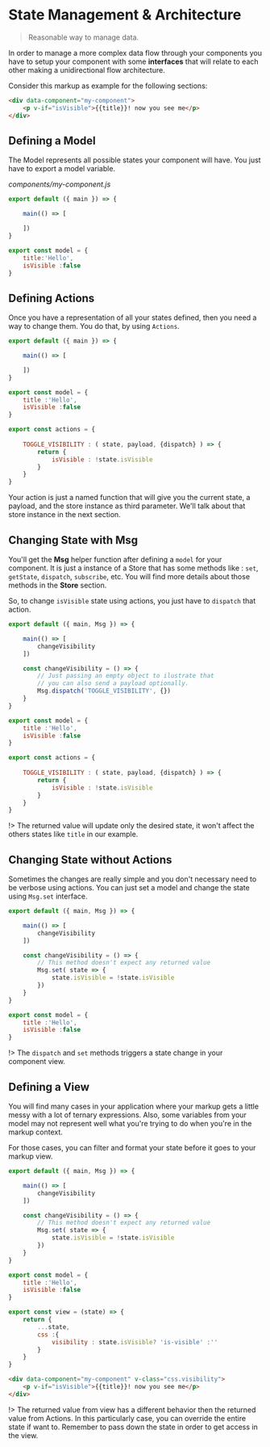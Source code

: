# State Management & Architecture

> Reasonable way to manage data.

In order to manage a more complex data flow through your components you have to setup your component with some **interfaces** that will relate to each other making a unidirectional flow architecture.

Consider this markup as example for the following sections:

```html
<div data-component="my-component">
    <p v-if="isVisible">{{title}}! now you see me</p>
</div>
```

## Defining a Model

The Model represents all possible states your component will have. You just have to export a model variable.

*components/my-component.js*

```js
export default ({ main }) => {

    main(() => [

    ])
}

export const model = {
    title:'Hello',
    isVisible :false
}
```

## Defining Actions

Once you have a representation of all your states defined, then you need a way to change them. You do that, by using `Actions`.

```js
export default ({ main }) => {

    main(() => [

    ])
}

export const model = {
    title :'Hello',
    isVisible :false
}

export const actions = {
    
    TOGGLE_VISIBILITY : ( state, payload, {dispatch} ) => {
        return {
            isVisible : !state.isVisible
        }
    }
}
```

Your action is just a named function that will give you the current state, a payload, and the store instance as third parameter. We'll talk about that store instance in the next section.

## Changing State with Msg

You'll get the **Msg** helper function after defining a `model` for your component. 
It is just a instance of a Store that has some methods like : `set`, `getState`, `dispatch`, `subscribe`, etc. You will find more details about those methods in the **Store** section.

So, to change `isVisible` state using actions, you just have to `dispatch` that action.

```js
export default ({ main, Msg }) => {

    main(() => [
        changeVisibility
    ])

    const changeVisibility = () => {
        // Just passing an empty object to ilustrate that 
        // you can also send a payload optionally.
        Msg.dispatch('TOGGLE_VISIBILITY', {}) 
    }
}

export const model = {
    title :'Hello',
    isVisible :false
}

export const actions = {
    
    TOGGLE_VISIBILITY : ( state, payload, {dispatch} ) => {
        return {
            isVisible : !state.isVisible
        }
    }
}
```

!> The returned value will update only the desired state, it won't affect the others states like `title` in our example.

## Changing State without Actions

Sometimes the changes are really simple and you don't necessary need to be verbose using actions. You can just set a model and change the state using `Msg.set` interface.


```js
export default ({ main, Msg }) => {

    main(() => [
        changeVisibility
    ])

    const changeVisibility = () => {
        // This method doesn't expect any returned value
        Msg.set( state => {
            state.isVisible = !state.isVisible
        })
    }
}

export const model = {
    title :'Hello',
    isVisible :false
}
```

!> The `dispatch` and `set` methods triggers a state change in your component view.

## Defining a View

You will find many cases in your application where your markup gets a little messy with a lot of ternary expressions. Also, some variables from your model may not represent well what you're trying to do when you're in the markup context.

For those cases, you can filter and format your state before it goes to your markup view.

```js
export default ({ main, Msg }) => {

    main(() => [
        changeVisibility
    ])

    const changeVisibility = () => {
        // This method doesn't expect any returned value
        Msg.set( state => {
            state.isVisible = !state.isVisible
        })
    }
}

export const model = {
    title :'Hello',
    isVisible :false
}

export const view = (state) => {
    return {
        ...state,
        css :{
            visibility : state.isVisible? 'is-visible' :''
        }
    }
}
```

```html
<div data-component="my-component" v-class="css.visibility">
    <p v-if="isVisible">{{title}}! now you see me</p>
</div>
```

!> The returned value from view has a different behavior then the returned value from Actions. In this particularly case, you can override the entire state if want to. Remember to pass down the state in order to get access in the view.